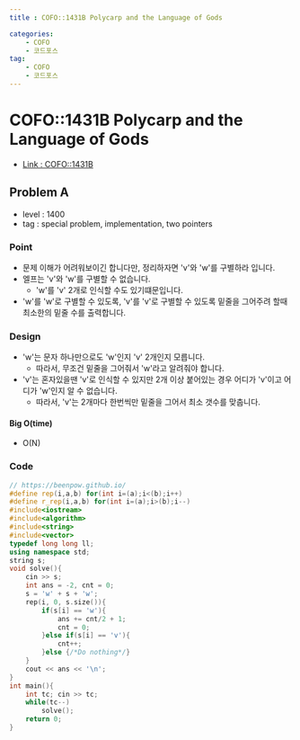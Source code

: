 ```yaml
---
title : COFO::1431B Polycarp and the Language of Gods

categories:
    - COFO
    - 코드포스
tag:
    - COFO
    - 코드포스
---
```

# COFO::1431B Polycarp and the Language of Gods
- [Link : COFO::1431B](https://codeforces.com/problemset/problem/1431/B)

## Problem A

- level : 1400
- tag : special problem, implementation, two pointers

### Point
- 문제 이해가 어려워보이긴 합니다만, 정리하자면 'v'와 'w'를 구별하라 입니다.
- 엘프는 'v'와 'w'를 구별할 수 없습니다.
  - 'w'를 'v' 2개로 인식할 수도 있기떄문입니다.
- 'w'를 'w'로 구별할 수 있도록, 'v'를 'v'로 구별할 수 있도록 밑줄을 그어주려 할때 최소한의 밑줄 수를 출력합니다.

### Design
- 'w'는 문자 하나만으로도 'w'인지 'v' 2개인지 모릅니다.
  - 따라서, 무조건 밑줄을 그어줘서 'w'라고 알려줘야 합니다.
- 'v'는 혼자있을땐 'v'로 인식할 수 있지만 2개 이상 붙어있는 경우 어디가 'v'이고 어디가 'w'인지 알 수 없습니다.
  - 따라서, 'v'는 2개마다 한번씩만 밑줄을 그어서 최소 갯수를 맞춥니다.

#### Big O(time)
- O(N)

### Code

```cpp
// https://beenpow.github.io/
#define rep(i,a,b) for(int i=(a);i<(b);i++)
#define r_rep(i,a,b) for(int i=(a);i>(b);i--)
#include<iostream>
#include<algorithm>
#include<string>
#include<vector>
typedef long long ll;
using namespace std;
string s;
void solve(){
    cin >> s;
    int ans = -2, cnt = 0;
    s = 'w' + s + 'w';
    rep(i, 0, s.size()){
        if(s[i] == 'w'){
            ans += cnt/2 + 1;
            cnt = 0;
        }else if(s[i] == 'v'){
            cnt++;
        }else {/*Do nothing*/}
    }
    cout << ans << '\n';
}
int main(){
    int tc; cin >> tc;
    while(tc--)
        solve();
    return 0;
}
```
